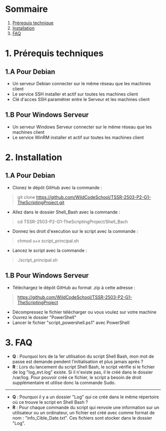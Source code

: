 # Sommaire

1. [Prérequis technique](#prerequis-technique)
2. [Installation](#installation)
3. [FAQ](#faq)

# 1. Prérequis techniques
<span id="prerequis-techniques"></span>

## 1.A Pour Debian
- Un serveur Debian connecter sur le même réseau que les machines client
- Le service SSH installer et actif sur toutes les machines client
- Clé d'acces SSH paramétrer entre le Serveur et les machines client
## 1.B Pour Windows Serveur
- Un serveur Windows Serveur connecter sur le même réseau que les machines client
- Le service WinRM installer et actif sur toutes les machines client

# 2. Installation
<span id="installation"></span>

## 1.A Pour Debian
- Clonez le dépôt GitHub avec la commande :
> git clone https://github.com/WildCodeSchool/TSSR-2503-P2-G1-TheScriptingProject.git
- Allez dans le dossier Shell_Bash avec la commande :
> cd TSSR-2503-P2-G1-TheScriptingProject/Shell_Bach
- Donnez les droit d'execution sur le script avec la commande :
> chmod u+x script_principal.sh
- Lancez le script avec la commande :
> ./script_principal.sh

## 1.B Pour Windows Serveur
- Téléchargez le dépôt GitHub au format .zip à cette adresse :
> https://github.com/WildCodeSchool/TSSR-2503-P2-G1-TheScriptingProject
- Décompressez le fichier télécharger ou vous voulez sur votre machine
- Ouvrez le dossier "PowerShell"
- Lancer le fichier "script_powershell.ps1" avec PowerShell

# 3. FAQ
<span id="faq"></span>

- **Q** : Pourquoi lors de la 1er utilisation du script Shell Bash, mon mot de passe est demande pendent l’initialisation et plus jamais après ?
- **R** : Lors du lancement du script Shell Bash, le script vérifie si le fichier de log "log_evt.log" existe. Si il n'existe pas, il le créé dans le dossier /var/log. Pour pouvoir créé ce fichier, le script a besoin de droit supplémentaire et utilise donc la commande Sudo.

----

- **Q** : Pourquoi il y a un dossier "Log" qui ce créé dans le même répertoire où ce trouve le script en Shell Bash ?
- **R** : Pour chaque commande du script qui renvoie une information sur un utilisateur ou un ordinateur, un fichier est créé avec comme format de nom : "info_Cible_Date.txt". Ces fichiers sont stocker dans le dossier "Log".

